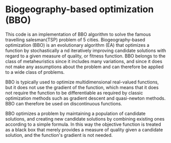 # Biogeography-based optimization (BBO)
This code is an implementation of BBO algorithm to solve the famous travelling salesman(TSP) problem of 5 cities.
Biogeography-based optimization (BBO) is an evolutionary algorithm (EA) that optimizes a function by stochastically a
nd iteratively improving candidate solutions with regard to a given measure of quality, or fitness function. BBO belongs
to the class of metaheuristics since it includes many variations, and since it does not make any assumptions about the 
problem and can therefore be applied to a wide class of problems.

BBO is typically used to optimize multidimensional real-valued functions, but it does not use the gradient of the function, 
which means that it does not require the function to be differentiable as required by classic optimization methods such as 
gradient descent and quasi-newton methods. BBO can therefore be used on discontinuous functions.

BBO optimizes a problem by maintaining a population of candidate solutions, and creating new candidate solutions by combining
existing ones according to a simple formula. In this way the objective function is treated as a black box that merely provides 
a measure of quality given a candidate solution, and the function's gradient is not needed.